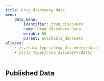 ```yaml
---
title: Drug discovery data
menu:
    data_menu:
        identifier: drug_discovery
        name: Drug discovery data
        weight: 50
        parent: available_datasets
aliases:
    - /sv/data_types/drug_discovery/data/
    - /data_types/drug_discovery/data/
---
```

## Published Data

